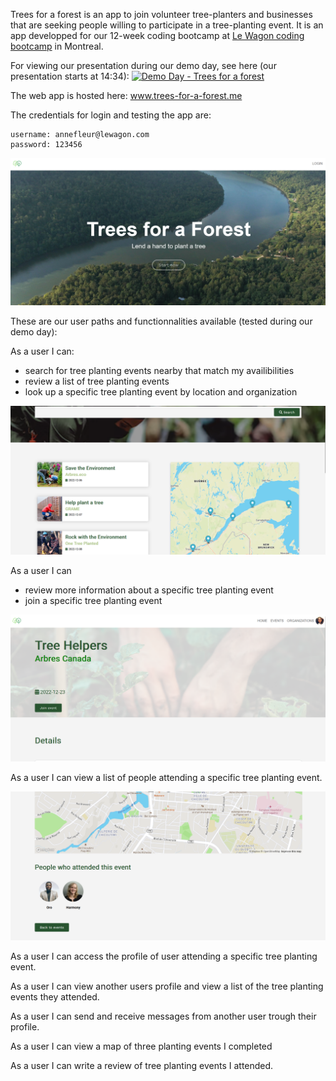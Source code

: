 Trees for a forest is an app to join volunteer tree-planters and businesses that are seeking people willing to participate in a tree-planting event.
It is an app developped for our 12-week coding bootcamp at [Le Wagon coding bootcamp](https://www.lewagon.com) in Montreal.

For viewing our presentation during our demo day, see here (our presentation starts at 14:34):
[![Demo Day - Trees for a forest](https://img.youtube.com/vi/WbUKf0fFOYs/0.jpg)](https://www.youtube.com/watch?v=WbUKf0fFOYs?start=1500)

The web app is hosted here: www.trees-for-a-forest.me

The credentials for login and testing the app are:
```
username: annefleur@lewagon.com
password: 123456
```

![Main Page](https://raw.githubusercontent.com/karl-hed/trees-for-a-forest/master/app/assets/images/main_screenshot.png)

These are our user paths and functionnalities available (tested during our demo day):

As a user I can:
  - search for tree planting events nearby that match my availibilities
  - review a list of tree planting events
  - look up a specific tree planting event by location and organization

![Event Map](https://raw.githubusercontent.com/karl-hed/trees-for-a-forest/master/app/assets/images/event_map.png)

As a user I can
  - review more information about a specific tree planting event
  - join a specific tree planting event

![Join Event](https://raw.githubusercontent.com/karl-hed/trees-for-a-forest/master/app/assets/images/event_join.png)

As a user I can view a list of people attending a specific tree planting event.

![People Event](https://raw.githubusercontent.com/karl-hed/trees-for-a-forest/master/app/assets/images/people_event.png)

As a user I can access the profile of user attending a specific tree planting event.

As a user I can view another users profile and view a list of the tree planting events they attended.

As a user I can send and receive messages from another user trough their profile.

As a user I can view a map of three planting events I completed

As a user I can write a review of tree planting events I attended.

